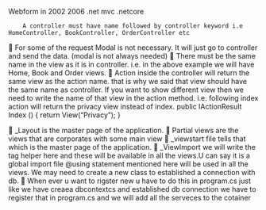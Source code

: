 Webform in 2002
        2006 .net mvc
        .netcore


        A controller must have name followed by controller keyword i.e HomeController, BookController, OrderController etc
		For some of the request Modal is not necessary. It will just go to controller and send the data. (modal is not always needed)
		There must be the same name in the view as it is in controller. i.e. in the above example we will have Home, Book and Order views.
		Action inside the controller will return the same view as the action name. that is why we said that view should have the same name as controller. If you want to show different view then we need to write the name of that view in the action method. i.e. following index action will return the privacy view instead of index.
        public IActionResult Index ()
        {
        return View(“Privacy”);
        }

		_Layout is the master page of the application.
		Partial views are the views that are corporates with some main view
		_viewstart file tells that which is the master page of the application.
		_ViewImport we will write the tag helper here and these will be available in all the views.U can say it is a global import file @using statement mentioned here will be used in all the views.
    We may need to create a new class to established a connection with db.
	When ever u want to rigster new u have to do this in program.cs just like we have creaea dbcontextcs and established db connection we have to register that in program.cs and we will add all the serveces to the cotainer
